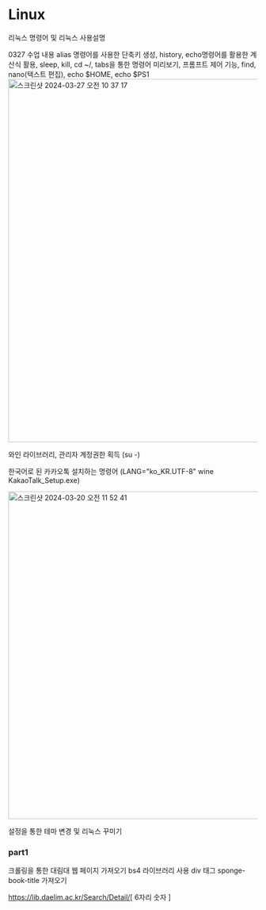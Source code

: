 # Linux
리눅스 명령어 및 리눅스 사용설명

0327 수업 내용
alias 명령어를 사용한 단축키 생성, history, echo명령어를 활용한 계산식 활용, sleep, kill, cd ~/, tabs을 통한 명령어 미리보기, 프롬프트 제어 기능, find, nano(택스트 편집), echo $HOME, echo $PS1
<img width="732" alt="스크린샷 2024-03-27 오전 10 37 17" src="https://github.com/mimgggg4444/Linux/assets/66135779/9ee00097-c295-4f54-9f45-f44c17589ddb">

와인 라이브러리, 관리자 계정권한 획득 (su -)



한국어로 된 카카오톡 설치하는 명령어
(LANG="ko_KR.UTF-8" wine KakaoTalk_Setup.exe)

<img width="660" alt="스크린샷 2024-03-20 오전 11 52 41" src="https://github.com/mimgggg4444/Linux/assets/66135779/33c830af-7a11-4111-983f-991c8d0fe666">


설정을 통한 테마 변경 및 리눅스 꾸미기


### part1
크롤링을 통한 대림대 웹 페이지 가져오기
bs4 라이브러리 사용
div 태그 sponge-book-title 가져오기

https://lib.daelim.ac.kr/Search/Detail/[ 6자리 숫자 ] 

